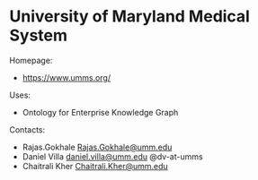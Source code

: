 University of Maryland Medical System
===

Homepage:
* https://www.umms.org/

Uses:
* Ontology for Enterprise Knowledge Graph

Contacts: 
* Rajas.Gokhale <Rajas.Gokhale@umm.edu>
* Daniel Villa <daniel.villa@umm.edu> @dv-at-umms
* Chaitrali Kher <Chaitrali.Kher@umm.edu>
